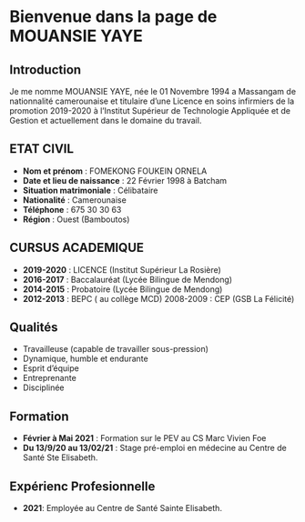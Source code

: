 # Bienvenue dans la page de MOUANSIE YAYE

## Introduction

Je me nomme MOUANSIE YAYE, née le 01 Novembre 1994 a Massangam de nationnalité camerounaise et titulaire d’une Licence en soins infirmiers de la promotion 2019-2020 à l’Institut Supérieur de Technologie Appliquée et de Gestion et actuellement dans le domaine du travail.

## ETAT CIVIL

* **Nom et prénom** : FOMEKONG FOUKEIN ORNELA 
* **Date et lieu de naissance** : 22 Février 1998 à Batcham 
* **Situation matrimoniale** : Célibataire 
* **Nationalité** : Camerounaise 
* **Téléphone** : 675 30 30 63 
* **Région** : Ouest (Bamboutos)

## CURSUS ACADEMIQUE
* **2019-2020** : LICENCE (Institut Supérieur La Rosière) 
* **2016-2017** : Baccalauréat (Lycée Bilingue de Mendong) 
* **2014-2015** : Probatoire (Lycée Bilingue de Mendong) 
* **2012-2013** : BEPC ( au collège MCD) 2008-2009 : CEP (GSB La Félicité) 

## Qualités
* Travailleuse (capable de travailler sous-pression)
* Dynamique, humble et endurante
* Esprit d’équipe
* Entreprenante
* Disciplinée

## Formation
* **Février à Mai 2021** : Formation sur le PEV au CS Marc Vivien Foe 
*  **Du 13/9/20 au 13/02/21** : Stage pré-emploi en médecine au Centre de Santé Ste Elisabeth.

## Expérienc Profesionnelle
*  **2021**: Employée au Centre de Santé Sainte Elisabeth.

